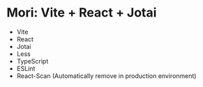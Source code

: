 # Mori: Vite + React + Jotai

-   Vite
-   React
-   Jotai
-   Less
-   TypeScript
-   ESLint
-   React-Scan (Automatically remove in production environment)
